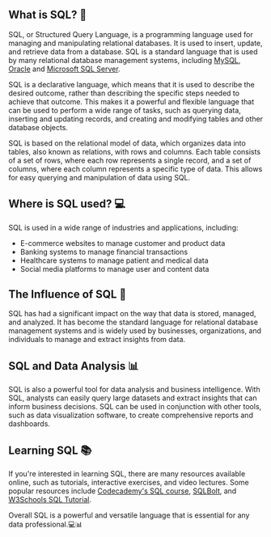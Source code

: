 ## What is SQL? 🤔
SQL, or Structured Query Language, is a programming language used for managing and manipulating relational databases. It is used to insert, update, and retrieve data from a database. SQL is a standard language that is used by many relational database management systems, including [MySQL](https://www.mysql.com/), [Oracle](https://www.oracle.com/database/) and [Microsoft SQL Server](https://www.microsoft.com/en-us/sql-server/sql-server-downloads).

SQL is a declarative language, which means that it is used to describe the desired outcome, rather than describing the specific steps needed to achieve that outcome. This makes it a powerful and flexible language that can be used to perform a wide range of tasks, such as querying data, inserting and updating records, and creating and modifying tables and other database objects.

SQL is based on the relational model of data, which organizes data into tables, also known as relations, with rows and columns. Each table consists of a set of rows, where each row represents a single record, and a set of columns, where each column represents a specific type of data. This allows for easy querying and manipulation of data using SQL.

## Where is SQL used? 💻
SQL is used in a wide range of industries and applications, including:
- E-commerce websites to manage customer and product data
- Banking systems to manage financial transactions
- Healthcare systems to manage patient and medical data
- Social media platforms to manage user and content data

## The Influence of SQL 🌟
SQL has had a significant impact on the way that data is stored, managed, and analyzed. It has become the standard language for relational database management systems and is widely used by businesses, organizations, and individuals to manage and extract insights from data.

## SQL and Data Analysis 📊
SQL is also a powerful tool for data analysis and business intelligence. With SQL, analysts can easily query large datasets and extract insights that can inform business decisions. SQL can be used in conjunction with other tools, such as data visualization software, to create comprehensive reports and dashboards.

## Learning SQL 📚
If you're interested in learning SQL, there are many resources available online, such as tutorials, interactive exercises, and video lectures. Some popular resources include [Codecademy's SQL course](https://www.codecademy.com/learn/learn-sql), [SQLBolt](https://sqlbolt.com/), and [W3Schools SQL Tutorial](https://www.w3schools.com/sql/).

Overall SQL is a powerful and versatile language that is essential for any data professional.💻📊